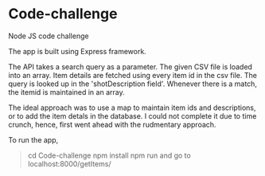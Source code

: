 # Code-challenge
Node JS code challenge

The app is built using Express framework.

The API takes a search query as a parameter. 
The given CSV file is loaded into an array. Item details are fetched using every item id in the csv file.
The query is looked up in the 'shotDescription field'. Whenever there is a match, the itemid is maintained in an array.

The ideal approach was to use a map to maintain item ids and descriptions, or to add the item detals in the database.
I could not complete it due to time crunch, hence, first went ahead with the rudmentary approach.


To run the app,
> cd Code-challenge
> npm install
> npm run    and    go to localhost:8000/getItems/<searchQuery>
